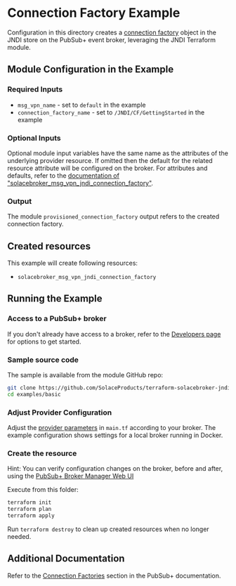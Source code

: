# Connection Factory Example

Configuration in this directory creates a [connection factory](https://docs.solace.com/API/Solace-JMS-API/Connection-Factories.htm) object in the JNDI store on the PubSub+ event broker, leveraging the JNDI Terraform module.

## Module Configuration in the Example

### Required Inputs

* `msg_vpn_name` - set to `default` in the example
* `connection_factory_name` - set to `/JNDI/CF/GettingStarted` in the example

### Optional Inputs

Optional module input variables have the same name as the attributes of the underlying provider resource. If omitted then the default for the related resource attribute will be configured on the broker. For attributes and defaults, refer to the [documentation of "solacebroker_msg_vpn_jndi_connection_factory"](https://registry.terraform.io/providers/solaceproducts/solacebrokerappliance/latest/docs/resources/msg_vpn_jndi_connection_factory#optional).

### Output

The module `provisioned_connection_factory` output refers to the created connection factory.

## Created resources

This example will create following resources:

* `solacebroker_msg_vpn_jndi_connection_factory`

## Running the Example

### Access to a PubSub+ broker

If you don't already have access to a broker, refer to the [Developers page](https://www.solace.dev/) for options to get started.

### Sample source code

The sample is available from the module GitHub repo:

```bash
git clone https://github.com/SolaceProducts/terraform-solacebroker-jndi.git
cd examples/basic
```

### Adjust Provider Configuration

Adjust the [provider parameters](https://registry.terraform.io/providers/solaceproducts/solacebrokerappliance/latest/docs#schema) in `main.tf` according to your broker. The example configuration shows settings for a local broker running in Docker.

### Create the resource

Hint: You can verify configuration changes on the broker, before and after, using the [PubSub+ Broker Manager Web UI](https://docs.solace.com/Admin/Broker-Manager/PubSub-Manager-Overview.htm)

Execute from this folder:

```bash
terraform init
terraform plan
terraform apply
```

Run `terraform destroy` to clean up created resources when no longer needed.

## Additional Documentation

Refer to the [Connection Factories](https://docs.solace.com/API/Solace-JMS-API/Connection-Factories.htm) section in the PubSub+ documentation.
